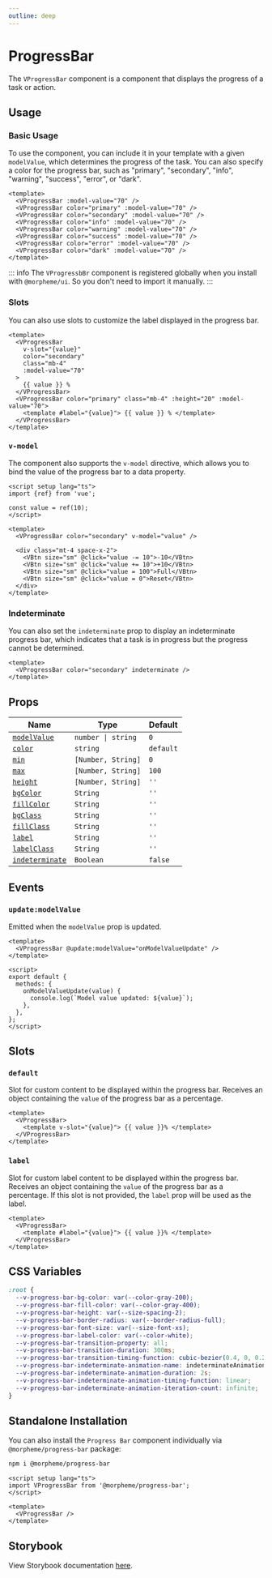 ```yaml
---
outline: deep
---
```


# ProgressBar

The `VProgressBar` component is a component that displays the progress of a task or action.

## Usage

### Basic Usage

To use the component, you can include it in your template with a given `modelValue`, which determines the progress of the task. You can also specify a color for the progress bar, such as "primary", "secondary", "info", "warning", "success", "error", or "dark".

<LivePreview src="components-progressbar--variants" >

```vue
<template>
  <VProgressBar :model-value="70" />
  <VProgressBar color="primary" :model-value="70" />
  <VProgressBar color="secondary" :model-value="70" />
  <VProgressBar color="info" :model-value="70" />
  <VProgressBar color="warning" :model-value="70" />
  <VProgressBar color="success" :model-value="70" />
  <VProgressBar color="error" :model-value="70" />
  <VProgressBar color="dark" :model-value="70" />
</template>
```

</LivePreview>

::: info
The `VProgressbBr` component is registered globally when you install with `@morpheme/ui`. So you don't need to import it manually.
:::

### Slots

You can also use slots to customize the label displayed in the progress bar.

<LivePreview src="components-progressbar--slots" >

```vue
<template>
  <VProgressBar
    v-slot="{value}"
    color="secondary"
    class="mb-4"
    :model-value="70"
  >
    {{ value }} %
  </VProgressBar>
  <VProgressBar color="primary" class="mb-4" :height="20" :model-value="70">
    <template #label="{value}"> {{ value }} % </template>
  </VProgressBar>
</template>
```

</LivePreview>

### `v-model`

The component also supports the `v-model` directive, which allows you to bind the value of the progress bar to a data property.

<LivePreview src="components-progressbar--v-model" >

```vue
<script setup lang="ts">
import {ref} from 'vue';

const value = ref(10);
</script>

<template>
  <VProgressBar color="secondary" v-model="value" />

  <div class="mt-4 space-x-2">
    <VBtn size="sm" @click="value -= 10">-10</VBtn>
    <VBtn size="sm" @click="value += 10">+10</VBtn>
    <VBtn size="sm" @click="value = 100">Full</VBtn>
    <VBtn size="sm" @click="value = 0">Reset</VBtn>
  </div>
</template>
```

</LivePreview>

### Indeterminate

You can also set the `indeterminate` prop to display an indeterminate progress bar, which indicates that a task is in progress but the progress cannot be determined.

<LivePreview src="components-progressbar--indeterminate" >

```vue
<template>
  <VProgressBar color="secondary" indeterminate />
</template>
```

</LivePreview>

## Props

| Name                              | Type               | Default   |
| --------------------------------- | ------------------ | --------- |
| [`modelValue`](#modelValue)       | `number \| string` | `0`       |
| [`color`](#color)                 | `string`           | `default` |
| [`min`](#min)                     | `[Number, String]` | `0`       |
| [`max`](#max)                     | `[Number, String]` | `100`     |
| [`height`](#height)               | `[Number, String]` | `''`      |
| [`bgColor`](#bgColor)             | `String`           | `''`      |
| [`fillColor`](#fillColor)         | `String`           | `''`      |
| [`bgClass`](#bgClass)             | `String`           | `''`      |
| [`fillClass`](#fillClass)         | `String`           | `''`      |
| [`label`](#label)                 | `String`           | `''`      |
| [`labelClass`](#labelClass)       | `String`           | `''`      |
| [`indeterminate`](#indeterminate) | `Boolean`          | `false`   |

## Events

### `update:modelValue`

Emitted when the `modelValue` prop is updated.

```vue
<template>
  <VProgressBar @update:modelValue="onModelValueUpdate" />
</template>

<script>
export default {
  methods: {
    onModelValueUpdate(value) {
      console.log(`Model value updated: ${value}`);
    },
  },
};
</script>
```

## Slots

### `default`

Slot for custom content to be displayed within the progress bar. Receives an object containing the `value` of the progress bar as a percentage.

```vue
<template>
  <VProgressBar>
    <template v-slot="{value}"> {{ value }}% </template>
  </VProgressBar>
</template>
```

### `label`

Slot for custom label content to be displayed within the progress bar. Receives an object containing the `value` of the progress bar as a percentage. If this slot is not provided, the `label` prop will be used as the label.

```vue
<template>
  <VProgressBar>
    <template #label="{value}"> {{ value }}% </template>
  </VProgressBar>
</template>
```

## CSS Variables

```scss
:root {
  --v-progress-bar-bg-color: var(--color-gray-200);
  --v-progress-bar-fill-color: var(--color-gray-400);
  --v-progress-bar-height: var(--size-spacing-2);
  --v-progress-bar-border-radius: var(--border-radius-full);
  --v-progress-bar-font-size: var(--size-font-xs);
  --v-progress-bar-label-color: var(--color-white);
  --v-progress-bar-transition-property: all;
  --v-progress-bar-transition-duration: 300ms;
  --v-progress-bar-transition-timing-function: cubic-bezier(0.4, 0, 0.2, 1);
  --v-progress-bar-indeterminate-animation-name: indeterminateAnimation;
  --v-progress-bar-indeterminate-animation-duration: 2s;
  --v-progress-bar-indeterminate-animation-timing-function: linear;
  --v-progress-bar-indeterminate-animation-iteration-count: infinite;
}
```

## Standalone Installation

You can also install the `Progress Bar` component individually via `@morpheme/progress-bar` package:

```bash
npm i @morpheme/progress-bar
```

```vue
<script setup lang="ts">
import VProgressBar from '@morpheme/progress-bar';
</script>

<template>
  <VProgressBar />
</template>
```

## Storybook

View Storybook documentation [here](https://gits-ui.web.app/?path=/story/components-progressbar--variants).
